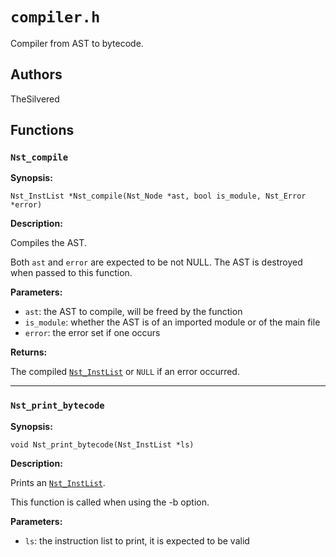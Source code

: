 # `compiler.h`

Compiler from AST to bytecode.

## Authors

TheSilvered

## Functions

### `Nst_compile`

**Synopsis:**

```better-c
Nst_InstList *Nst_compile(Nst_Node *ast, bool is_module, Nst_Error *error)
```

**Description:**

Compiles the AST.

Both `ast` and `error` are expected to be not NULL. The AST is destroyed when
passed to this function.

**Parameters:**

- `ast`: the AST to compile, will be freed by the function
- `is_module`: whether the AST is of an imported module or of the main file
- `error`: the error set if one occurs

**Returns:**

The compiled [`Nst_InstList`](c_api-instructions.md/#nst_instlist) or `NULL` if
an error occurred.

---

### `Nst_print_bytecode`

**Synopsis:**

```better-c
void Nst_print_bytecode(Nst_InstList *ls)
```

**Description:**

Prints an [`Nst_InstList`](c_api-instructions.md/#nst_instlist).

This function is called when using the -b option.

**Parameters:**

- `ls`: the instruction list to print, it is expected to be valid

